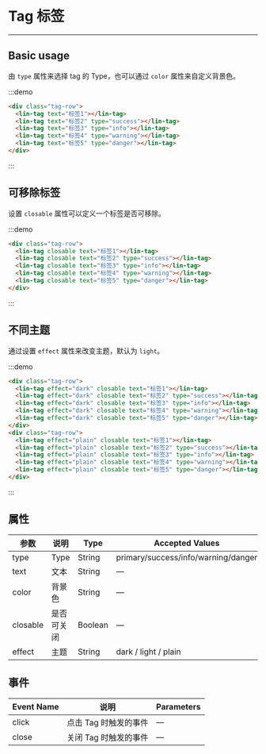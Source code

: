 <style lang="scss" scoped>
.demo-block {
  ::v-deep .lin-tag {
    margin-right: 10px;
  }
}
.tag-row {
  margin-bottom:10px;
  ::v-deep .lin-tag {
    margin-right: 10px;
  }
}
</style>

# Tag 标签

---

## Basic usage

由 `type` 属性来选择 tag 的 Type，也可以通过 `color` 属性来自定义背景色。

<div class='demo-block'>
      <lin-tag text="标签1"></lin-tag>
      <lin-tag text="标签2" type="success"></lin-tag>
      <lin-tag text="标签3" type="info"></lin-tag>
      <lin-tag text="标签4" type="warning"></lin-tag>
      <lin-tag text="标签5" type="danger"></lin-tag>
</div>

:::demo

```html
<div class="tag-row">
  <lin-tag text="标签1"></lin-tag>
  <lin-tag text="标签2" type="success"></lin-tag>
  <lin-tag text="标签3" type="info"></lin-tag>
  <lin-tag text="标签4" type="warning"></lin-tag>
  <lin-tag text="标签5" type="danger"></lin-tag>
</div>
```

:::

## 可移除标签

设置 `closable` 属性可以定义一个标签是否可移除。

<div class='demo-block'>
      <lin-tag closable text="标签1"></lin-tag>
      <lin-tag closable text="标签2" type="success"></lin-tag>
      <lin-tag closable text="标签3" type="info"></lin-tag>
      <lin-tag closable text="标签4" type="warning"></lin-tag>
      <lin-tag closable text="标签5" type="danger"></lin-tag>
</div>

:::demo

```html
<div class="tag-row">
  <lin-tag closable text="标签1"></lin-tag>
  <lin-tag closable text="标签2" type="success"></lin-tag>
  <lin-tag closable text="标签3" type="info"></lin-tag>
  <lin-tag closable text="标签4" type="warning"></lin-tag>
  <lin-tag closable text="标签5" type="danger"></lin-tag>
</div>
```

:::

## 不同主题

通过设置 `effect` 属性来改变主题，默认为 `light`。

<div class='demo-block'>
    <div class="tag-row">
      <lin-tag effect="dark" closable text="标签1"></lin-tag>
      <lin-tag effect="dark" closable text="标签2" type="success"></lin-tag>
      <lin-tag effect="dark" closable text="标签3" type="info"></lin-tag>
      <lin-tag effect="dark" closable text="标签4" type="warning"></lin-tag>
      <lin-tag effect="dark" closable text="标签5" type="danger"></lin-tag>
    </div>
    <div class="tag-row">
      <lin-tag effect="plain" closable text="标签1"></lin-tag>
      <lin-tag effect="plain" closable text="标签2" type="success"></lin-tag>
      <lin-tag effect="plain" closable text="标签3" type="info"></lin-tag>
      <lin-tag effect="plain" closable text="标签4" type="warning"></lin-tag>
      <lin-tag effect="plain" closable text="标签5" type="danger"></lin-tag>
    </div>
</div>

:::demo

```html
<div class="tag-row">
  <lin-tag effect="dark" closable text="标签1"></lin-tag>
  <lin-tag effect="dark" closable text="标签2" type="success"></lin-tag>
  <lin-tag effect="dark" closable text="标签3" type="info"></lin-tag>
  <lin-tag effect="dark" closable text="标签4" type="warning"></lin-tag>
  <lin-tag effect="dark" closable text="标签5" type="danger"></lin-tag>
</div>
<div class="tag-row">
  <lin-tag effect="plain" closable text="标签1"></lin-tag>
  <lin-tag effect="plain" closable text="标签2" type="success"></lin-tag>
  <lin-tag effect="plain" closable text="标签3" type="info"></lin-tag>
  <lin-tag effect="plain" closable text="标签4" type="warning"></lin-tag>
  <lin-tag effect="plain" closable text="标签5" type="danger"></lin-tag>
</div>
```

:::

## 属性

| 参数     | 说明       | Type    | Accepted Values                     | Default |
| -------- | ---------- | ------- | ----------------------------------- | ------- |
| type     | Type       | String  | primary/success/info/warning/danger | primary |
| text     | 文本       | String  | —                                   | —       |
| color    | 背景色     | String  | —                                   | —       |
| closable | 是否可关闭 | Boolean | —                                   | false   |
| effect   | 主题       | String  | dark / light / plain                | light   |

## 事件

| Event Name | 说明                  | Parameters |
| ---------- | --------------------- | ---------- |
| click      | 点击 Tag 时触发的事件 | —          |
| close      | 关闭 Tag 时触发的事件 | —          |
